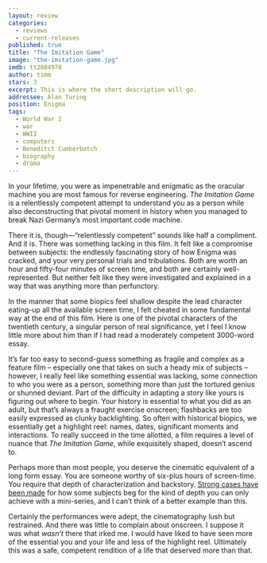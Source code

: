 ```yaml
---
layout: review
categories: 
  - reviews
  - current-releases
published: true
title: "The Imitation Game"
image: "the-imitation-game.jpg"
imdb: tt2084970
author: timm
stars: 3
excerpt: This is where the short description will go.
addressee: Alan Turing
position: Enigma
tags: 
  - World War 2
  - war
  - WWII
  - computers
  - Beneditct Cumberbatch
  - biography
  - drama
---
```

In your lifetime, you were as impenetrable and enigmatic as the oracular machine you are most famous for reverse engineering. _The Imitation Game_ is a relentlessly competent attempt to understand you as a person while also deconstructing that pivotal moment in history when you managed to break Nazi Germany’s most important code machine.

There it is, though—“relentlessly competent” sounds like half a compliment. And it is. There was something lacking in this film. It felt like a compromise between subjects: the endlessly fascinating story of how Enigma was cracked, and your very personal trials and tribulations. Both are worth an hour and fifty-four minutes of screen time, and both are certainly well-represented. But neither felt like they were investigated and explained in a way that was anything more than perfunctory.

In the manner that some biopics feel shallow despite the lead character eating-up all the available screen time, I felt cheated in some fundamental way at the end of this film. Here is one of the pivotal characters of the twentieth century, a singular person of real significance, yet I feel I know little more about him than if I had read a moderately competent 3000-word essay.

It’s far too easy to second-guess something as fragile and complex as a feature film – especially one that takes on such a heady mix of subjects – however, I really feel like something essential was lacking, some connection to who you were as a person, something more than just the tortured genius or shunned deviant. Part of the difficulty in adapting a story like yours is figuring out where to begin. Your history is essential to what you did as an adult, but that’s always a fraught exercise onscreen; flashbacks are too easily expressed as clunky backlighting. So often with historical biopics, we essentially get a highlight reel: names, dates, significant moments and interactions. To really succeed in the time allotted, a film requires a level of nuance that _The Imitation Game_, while exquisitely shaped, doesn’t ascend to.

Perhaps more than most people, you deserve the cinematic equivalent of a long form essay. You are someone worthy of six-plus hours of screen-time. You require that depth of characterization and backstory. [Strong cases have been made](http://www.dearcastandcrew.com/content/2014/10/10/why-gone-girl-makes-me-sad-for-the-state-of-cinema.html) for how some subjects beg for the kind of depth you can only achieve with a mini-series, and I can’t think of a better example than this.

Certainly the performances were adept, the cinematography lush but restrained. And there was little to complain about onscreen. I suppose it was what _wasn’t_ there that irked me. I would have liked to have seen more of the essential you and your life and less of the highlight reel. Ultimately this was a safe, competent rendition of a life that deserved more than that.